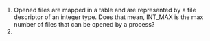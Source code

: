 
1. Opened files are mapped in a table and are represented by a file descriptor of an integer type. Does that mean, INT_MAX is the max number of files that can be opened by a process?
2. 